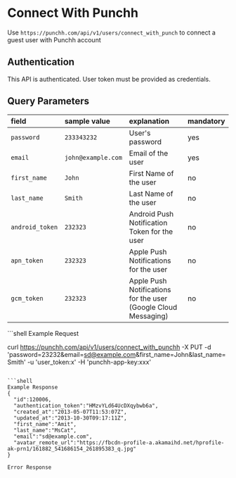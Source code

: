 # Connect With Punchh

<p>Use <code>https://punchh.com/api/v1/users/connect_with_punch</code> to connect a guest user with Punchh account</p>
<h2><a aria-hidden="true" href="#authentication" class="anchor" id="user-content-authentication"><span class="octicon octicon-link"></span></a>Authentication</h2>
<p>This API is authenticated. User token must be provided as credentials.</p>
<h2><a aria-hidden="true" href="#query-parameters" class="anchor" id="user-content-query-parameters"><span class="octicon octicon-link"></span></a>Query Parameters</h2>
<table>
  <thead>
    <tr>
      <th align="left"><strong>field</strong></th>
      <th align="left"><strong>sample value</strong></th>
      <th align="left"><strong>explanation</strong></th>
      <th align="left"><strong>mandatory</strong></th>
    </tr>
  </thead>
  <tbody>
    <tr>
      <td align="left"><code>password</code></td>
      <td align="left"><code>233343232</code></td>
      <td align="left">User's password</td>
      <td align="left">yes</td>
    </tr>
    <tr>
      <td align="left"><code>email</code></td>
      <td align="left"><code>john@example.com</code></td>
      <td align="left">Email of the user</td>
      <td align="left">yes</td>
    </tr>
    <tr>
      <td align="left"><code>first_name</code></td>
      <td align="left"><code>John</code></td>
      <td align="left">First Name of the user</td>
      <td align="left">no</td>
    </tr>
    <tr>
      <td align="left"><code>last_name</code></td>
      <td align="left"><code>Smith</code></td>
      <td align="left">Last Name of the user</td>
      <td align="left">no</td>
    </tr>
    <tr>
      <td align="left"><code>android_token</code></td>
      <td align="left"><code>232323</code></td>
      <td align="left">Android Push Notification Token for the user</td>
      <td align="left">no</td>
    </tr>
    <tr>
      <td align="left"><code>apn_token</code></td>
      <td align="left"><code>232323</code></td>
      <td align="left">Apple Push Notifications for the user</td>
      <td align="left">no</td>
    </tr>
    <tr>
      <td align="left"><code>gcm_token</code></td>
      <td align="left"><code>232323</code></td>
      <td align="left">Apple Push Notifications for the user (Google Cloud Messaging)</td>
      <td align="left">no</td>
    </tr>
  </tbody>
</table>
```shell
Example Request

curl https://punchh.com/api/v1/users/connect_with_punchh -X PUT -d 'password=23232&amp;email=sd@example.com&amp;first_name=John&amp;last_name=Smith' -u 'user_token:x' -H 'punchh-app-key:xxx'
```

```shell
Example Response
{
  "id":120006,
  "authentication_token":"HMzvYLd64UcDXqybwb6a",
  "created_at":"2013-05-07T11:53:07Z",
  "updated_at":"2013-10-30T09:17:11Z",
  "first_name":"Amit",
  "last_name":"MsCat",
  "email":"sd@example.com",
  "avatar_remote_url":"https://fbcdn-profile-a.akamaihd.net/hprofile-ak-prn1/161882_541686154_261895383_q.jpg"
}
```

```shell
Error Response
```